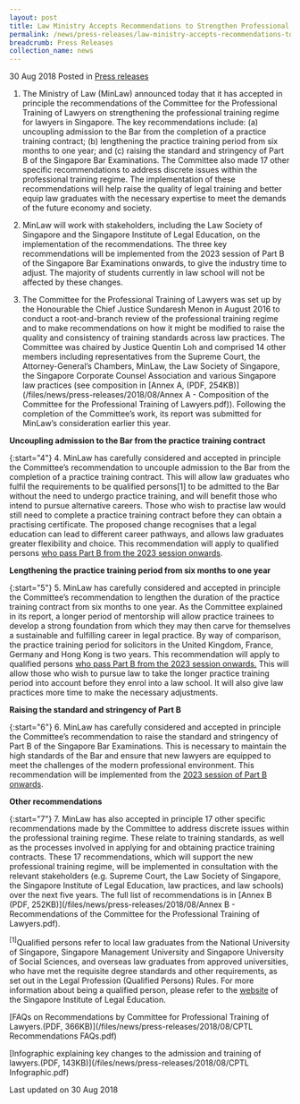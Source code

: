 ```yaml
---
layout: post
title: Law Ministry Accepts Recommendations to Strengthen Professional Training of Lawyers
permalink: /news/press-releases/law-ministry-accepts-recommendations-to-strengthen-professional
breadcrumb: Press Releases
collection_name: news
---
```


30 Aug 2018 Posted in [Press releases](/news/press-releases)

1. The Ministry of Law (MinLaw) announced today that it has accepted in principle the recommendations of the Committee for the Professional Training of Lawyers on strengthening the professional training regime for lawyers in Singapore. The key recommendations include: (a) uncoupling admission to the Bar from the completion of a practice training contract; (b) lengthening the practice training period from six months to one year; and (c) raising the standard and stringency of Part B of the Singapore Bar Examinations. The Committee also made 17 other specific recommendations to address discrete issues within the professional training regime. The implementation of these recommendations will help raise the quality of legal training and better equip law graduates with the necessary expertise to meet the demands of the future economy and society.

2. MinLaw will work with stakeholders, including the Law Society of Singapore and the Singapore Institute of Legal Education, on the implementation of the recommendations. The three key recommendations will be implemented from the 2023 session of Part B of the Singapore Bar Examinations onwards, to give the industry time to adjust. The majority of students currently in law school will not be affected by these changes.

3. The Committee for the Professional Training of Lawyers was set up by the Honourable the Chief Justice Sundaresh Menon in August 2016 to conduct a root-and-branch review of the professional training regime and to make recommendations on how it might be modified to raise the quality and consistency of training standards across law practices. The Committee was chaired by Justice Quentin Loh and comprised 14 other members including representatives from the Supreme Court, the Attorney-General’s Chambers, MinLaw, the Law Society of Singapore, the Singapore Corporate Counsel Association and various Singapore law practices (see composition in [Annex A, (PDF, 254KB)](/files/news/press-releases/2018/08/Annex A - Composition of the Committee for the Professional Training of Lawyers.pdf)). Following the completion of the Committee’s work, its report was submitted for MinLaw’s consideration earlier this year.

**Uncoupling admission to the Bar from the practice training contract**

{:start="4"}
4. MinLaw has carefully considered and accepted in principle the Committee’s recommendation to uncouple admission to the Bar from the completion of a practice training contract. This will allow law graduates who fulfil the requirements to be qualified persons[1] to be admitted to the Bar without the need to undergo practice training, and will benefit those who intend to pursue alternative careers. Those who wish to practise law would still need to complete a practice training contract before they can obtain a practising certificate. The proposed change recognises that a legal education can lead to different career pathways, and allows law graduates greater flexibility and choice. This recommendation will apply to qualified persons <u>who pass Part B from the 2023 session onwards</u>.

**Lengthening the practice training period from six months to one year**

{:start="5"}
5. MinLaw has carefully considered and accepted in principle the Committee’s recommendation to lengthen the duration of the practice training contract from six months to one year. As the Committee explained in its report, a longer period of mentorship will allow practice trainees to develop a strong foundation from which they may then carve for themselves a sustainable and fulfilling career in legal practice. By way of comparison, the practice training period for solicitors in the United Kingdom, France, Germany and Hong Kong is two years. This recommendation will apply to qualified persons <u>who pass Part B from the 2023 session onwards.</u> This will allow those who wish to pursue law to take the longer practice training period into account before they enrol into a law school. It will also give law practices more time to make the necessary adjustments.

**Raising the standard and stringency of Part B**

{:start="6"}
6. MinLaw has carefully considered and accepted in principle the Committee’s recommendation to raise the standard and stringency of Part B of the Singapore Bar Examinations. This is necessary to maintain the high standards of the Bar and ensure that new lawyers are equipped to meet the challenges of the modern professional environment. This recommendation will be implemented from the <u>2023 session of Part B onwards</u>.

**Other recommendations**

{:start="7"}
7. MinLaw has also accepted in principle 17 other specific recommendations made by the Committee to address discrete issues within the professional training regime. These relate to training standards, as well as the processes involved in applying for and obtaining practice training contracts. These 17 recommendations, which will support the new professional training regime, will be implemented in consultation with the relevant stakeholders (e.g. Supreme Court, the Law Society of Singapore, the Singapore Institute of Legal Education, law practices, and law schools) over the next five years. The full list of recommendations is in [Annex B (PDF, 252KB)](/files/news/press-releases/2018/08/Annex B - Recommendations of the Committee for the Professional Training of Lawyers.pdf).

<sup>[1]</sup>Qualified persons refer to local law graduates from the National University of Singapore, Singapore Management University and Singapore University of Social Sciences, and overseas law graduates from approved universities, who have met the requisite degree standards and other requirements, as set out in the Legal Profession (Qualified Persons) Rules. For more information about being a qualified person, please refer to the [website](http://www.sile.edu.sg/) of the Singapore Institute of Legal Education.


[FAQs on Recommendations by Committee for Professional Training of Lawyers.(PDF, 366KB)](/files/news/press-releases/2018/08/CPTL Recommendations FAQs.pdf) 

[Infographic explaining key changes to the admission and training of lawyers.(PDF, 143KB)](/files/news/press-releases/2018/08/CPTL Infographic.pdf) 

<p class="right-side-updated">Last updated on 30 Aug 2018
</p>
